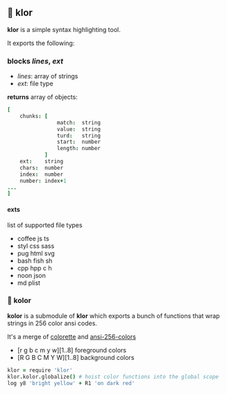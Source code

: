 
## 🦋 klor

**klor** is a simple syntax highlighting tool.

It exports the following:

### **blocks** *lines*, *ext*

- *lines*: array of strings
- *ext*: file type
    
**returns** array of objects:

```coffeescript
[
    chunks: [
                match:  string 
                value:  string
                turd:   string
                start:  number
                length: number
            ]
    ext:    string
    chars:  number
    index:  number
    number: index+1
...
]
```
#### exts

list of supported file types

- coffee js ts 
- styl css sass
- pug html svg 
- bash fish sh 
- cpp hpp c h 
- noon json
- md plist 

### 🌈 kolor

**kolor** is a submodule of **klor** which exports a bunch of functions that wrap strings in 256 color ansi codes.

It's a merge of [colorette](https://github.com/jorgebucaran/colorette) and [ansi-256-colors](https://github.com/jbnicolai/ansi-256-colors)

- [r g b c m y w][1..8] foreground colors 
- [R G B C M Y W][1..8] background colors
    
```coffeescript
klor = require 'klor'
klor.kolor.globalize() # hoist color functions into the global scope
log y8 'bright yellow' + R1 'on dark red'
```
